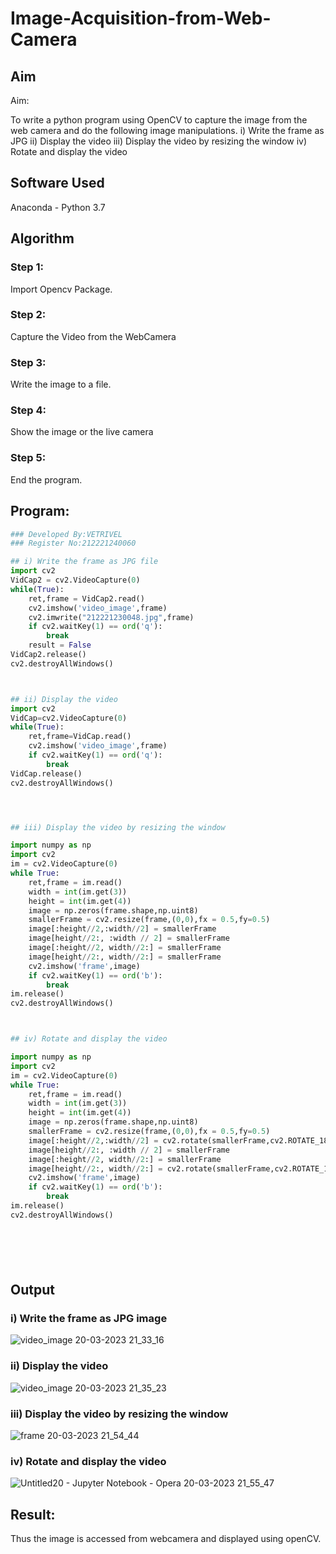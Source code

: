# Image-Acquisition-from-Web-Camera
## Aim
 
Aim:
 
To write a python program using OpenCV to capture the image from the web camera and do the following image manipulations.
i) Write the frame as JPG 
ii) Display the video 
iii) Display the video by resizing the window
iv) Rotate and display the video

## Software Used
Anaconda - Python 3.7
## Algorithm
### Step 1:
Import Opencv Package.



### Step 2:
Capture the Video from the WebCamera

### Step 3:
Write the image to a file.

### Step 4:
Show the image or the live camera

### Step 5:
End the program.

## Program:
``` Python
### Developed By:VETRIVEL  
### Register No:212221240060

## i) Write the frame as JPG file
import cv2
VidCap2 = cv2.VideoCapture(0)
while(True):
    ret,frame = VidCap2.read()
    cv2.imshow('video_image',frame)
    cv2.imwrite("212221230048.jpg",frame)
    if cv2.waitKey(1) == ord('q'):
        break
    result = False
VidCap2.release()
cv2.destroyAllWindows()



## ii) Display the video
import cv2
VidCap=cv2.VideoCapture(0)
while(True):
    ret,frame=VidCap.read()
    cv2.imshow('video_image',frame)
    if cv2.waitKey(1) == ord('q'):
        break
VidCap.release()
cv2.destroyAllWindows()




## iii) Display the video by resizing the window

import numpy as np
import cv2
im = cv2.VideoCapture(0)
while True:
    ret,frame = im.read()
    width = int(im.get(3))
    height = int(im.get(4))
    image = np.zeros(frame.shape,np.uint8)
    smallerFrame = cv2.resize(frame,(0,0),fx = 0.5,fy=0.5)
    image[:height//2,:width//2] = smallerFrame
    image[height//2:, :width // 2] = smallerFrame
    image[:height//2, width//2:] = smallerFrame
    image[height//2:, width//2:] = smallerFrame
    cv2.imshow('frame',image)
    if cv2.waitKey(1) == ord('b'):
        break
im.release()
cv2.destroyAllWindows()



## iv) Rotate and display the video

import numpy as np
import cv2
im = cv2.VideoCapture(0)
while True:
    ret,frame = im.read()
    width = int(im.get(3))
    height = int(im.get(4))
    image = np.zeros(frame.shape,np.uint8)
    smallerFrame = cv2.resize(frame,(0,0),fx = 0.5,fy=0.5)
    image[:height//2,:width//2] = cv2.rotate(smallerFrame,cv2.ROTATE_180)
    image[height//2:, :width // 2] = smallerFrame
    image[:height//2, width//2:] = smallerFrame
    image[height//2:, width//2:] = cv2.rotate(smallerFrame,cv2.ROTATE_180)
    cv2.imshow('frame',image)
    if cv2.waitKey(1) == ord('b'):
        break
im.release()
cv2.destroyAllWindows()







```
## Output

### i) Write the frame as JPG image
![video_image 20-03-2023 21_33_16](https://user-images.githubusercontent.com/94619247/226406692-30dc6b86-12fa-489c-8149-e47dce27e427.png)


### ii) Display the video
![video_image 20-03-2023 21_35_23](https://user-images.githubusercontent.com/94619247/226406760-205e2818-c0d4-437c-aa4c-fd5dd8c9f765.png)


### iii) Display the video by resizing the window

![frame 20-03-2023 21_54_44](https://user-images.githubusercontent.com/94619247/226411532-cdab5479-e936-453f-8d29-c4d74e225774.png)


### iv) Rotate and display the video
![Untitled20 - Jupyter Notebook - Opera 20-03-2023 21_55_47](https://user-images.githubusercontent.com/94619247/226406899-6660f002-95d7-4a58-95d0-ba014717d455.png)





## Result:
Thus the image is accessed from webcamera and displayed using openCV.
